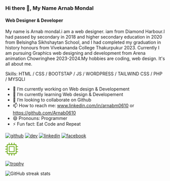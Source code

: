 ### Hi there 👋, My Name Arnab Mondal
#### Web Designer & Developer
My name is Arnab mondal.i am a web designer. iam from Diamond Harbour.I had passed by secondary in 2018 and higher secondary education in 2020 from Belsingha Sikhshaytan School, and I had completed my graduation in history honours from Vivekananda College Thakurpukur 2023.
Currently I am pursuing Graphics web designing and development from Arena animation Chowringhee 2023-2024.My hobbies are coding, web design.
It's all about me.

Skills: HTML /  CSS /  BOOTSTAP / JS / WORDPRESS / TAILWIND CSS / PHP / MYSQLI

- 🔭 I’m currently working on Web design & Developement 
- 🌱 I’m currently learning Web design & Developement 
- 👯 I’m looking to collaborate on Github 
- 📫 How to reach me: www.linkedin.com/in/arnabm0610 or https://github.com/Arnab0610 
- 😄 Pronouns: Programmer 
- ⚡ Fun fact: Eat Code and Repeat 


[<img src='https://cdn.jsdelivr.net/npm/simple-icons@3.0.1/icons/github.svg' alt='github' height='40'>](https://github.com/Arnab0610)  [<img src='https://cdn.jsdelivr.net/npm/simple-icons@3.0.1/icons/dev-dot-to.svg' alt='dev' height='40'>](https://dev.to/arnab_mondal_06)  [<img src='https://cdn.jsdelivr.net/npm/simple-icons@3.0.1/icons/linkedin.svg' alt='linkedin' height='40'>](https://www.linkedin.com/in/www.linkedin.com/in/arnabm0610/)  [<img src='https://cdn.jsdelivr.net/npm/simple-icons@3.0.1/icons/facebook.svg' alt='facebook' height='40'>](https://www.facebook.com/https://www.facebook.com/arnab.official03/)  

<a href='https://docs.github.com/en/developers'><img src='https://raw.githubusercontent.com/acervenky/animated-github-badges/master/assets/devbadge.gif' width='40' height='40'></a> 

[![trophy](https://github-profile-trophy.vercel.app/?username=Arnab0610)](https://github.com/ryo-ma/github-profile-trophy)

![GitHub streak stats](https://streak-stats.demolab.com/?user=Arnab0610)  

